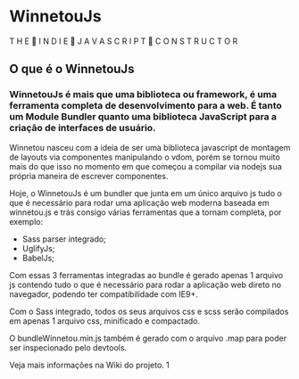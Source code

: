 # WinnetouJs
T H E 🔸 I N D I E 🔸 J A V A S C R I P T 🔸 C O N S T R U C T O R


## O que é o WinnetouJs

### WinnetouJs é mais que uma biblioteca ou framework, é uma ferramenta completa de desenvolvimento para a web. É tanto um Module Bundler quanto uma biblioteca JavaScript para a criação de interfaces de usuário.

Winnetou nasceu com a ideia de ser uma biblioteca javascript de montagem de layouts via componentes manipulando o vdom, porém se tornou muito mais do que isso no momento em que começou a compilar via nodejs sua própria maneira de escrever componentes. 

Hoje, o WinnetouJs é um bundler que junta em um único arquivo js tudo o que é necessário para rodar uma aplicação web moderna baseada em winnetou.js e trás consigo várias ferramentas que a tornam completa, por exemplo:

 - Sass parser integrado;
 - UglifyJs;
 - BabelJs;

Com essas 3 ferramentas integradas ao bundle é gerado apenas 1 arquivo js contendo tudo o que é necessário para rodar a aplicação web direto no navegador, podendo ter compatibilidade com IE9+.

Com o Sass integrado, todos os seus arquivos css e scss serão compilados em apenas 1 arquivo css, minificado e compactado.

O bundleWinnetou.min.js também é gerado com o arquivo .map para poder ser inspecionado pelo devtools. 

Veja mais informações na Wiki do projeto.
1
